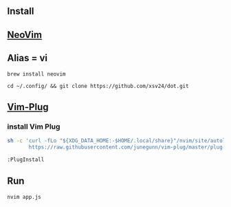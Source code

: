 ## Install

## [NeoVim](https://neovim.io/)
## Alias = vi

```
brew install neovim
```

```
cd ~/.config/ && git clone https://github.com/xsv24/dot.git
```

## [Vim-Plug](https://github.com/junegunn/vim-plug)

### install Vim Plug
```bash
sh -c 'curl -fLo "${XDG_DATA_HOME:-$HOME/.local/share}"/nvim/site/autoload/plug.vim --create-dirs \
       https://raw.githubusercontent.com/junegunn/vim-plug/master/plug.vim'
```

```bash
:PlugInstall
```

## Run  

```
nvim app.js
```

